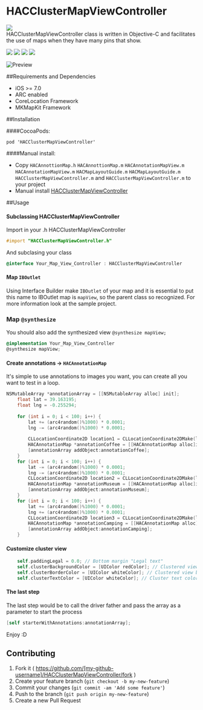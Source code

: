 # HACClusterMapViewController
<img src="https://img.shields.io/twitter/url/https/github.com/litoarias/HACClusterMapViewController.svg?style=social"><br>
HACClusterMapViewController class is written in Objective-C and facilitates the use of maps when they have many pins that show.

<img src="https://img.shields.io/github/issues/litoarias/HACClusterMapViewController.svg?style=flat-square">
<img src="https://img.shields.io/badge/license-MIT-blue.svg?style=flat-square">
<img src="https://img.shields.io/cocoapods/v/HACClusterMapViewController.svg?style=flat-square">
<img src="https://img.shields.io/npm/dm/HACClusterMapViewController.svg?style=flat-square">


![Preview](https://github.com/litoarias/HACClusterMapViewController/blob/master/ExampleApp/hacclusterviewcontroller.gif)

##Requirements and Dependencies
- iOS >= 7.0
- ARC enabled
- CoreLocation Framework
- MKMapKit Framework

##Installation

####CocoaPods:

    pod 'HACClusterMapViewController'

####Manual install:
- Copy `HACAnnottionMap.h` `HACAnnottionMap.m` `HACAnnotationMapView.m` `HACAnnotationMapView.m` `HACMapLayoutGuide.m` `HACMapLayoutGuide.m` `HACClusterMapViewController.m` and `HACClusterMapViewController.m` to your project
- Manual install [HACClusterMapViewController](https://github.com/litoarias/HACClusterMapViewController/#manual-install)

##Usage

#### Subclassing HACClusterMapViewController
Import in your .h HACClusterMapViewController
```objective-c
#import "HACClusterMapViewController.h"
```
And subclasing your class
```objective-c
@interface Your_Map_View_Controller : HACClusterMapViewController
```
#### Map `IBOutlet`
Using Interface Builder make `IBOutlet` of your map and it is essential to put this name to IBOutlet map is `mapView`, so the parent class so recognized. For more information look at the sample project.
### Map `@synthesize`
You should also add the synthesized view `@synthesize mapView;`
```objective-c
@implementation Your_Map_View_Controller
@synthesize mapView;
```
#### Create annotations -> `HACAnnotationMap`
It's simple to use annotations to images you want, you can create all you want to test in a loop.
```objective-c
NSMutableArray *annotationArray = [[NSMutableArray alloc] init];
    float lat = 39.163195;
    float lng = -0.255294;
    
    for (int i = 0; i < 100; i++) {
        lat += (arc4random()%1000) * 0.0001;
        lng -= (arc4random()%1000) * 0.0001;
        
        CLLocationCoordinate2D location1 = CLLocationCoordinate2DMake(lat, lng);
        HACAnnotationMap *annotationCoffee = [[HACAnnotationMap alloc]initWithImageName:@"pin_coffee" title:[NSString stringWithFormat:@"item %i",i] coordinate:location1];
        [annotationArray addObject:annotationCoffee];
    }
    for (int i = 0; i < 100; i++) {
        lat -= (arc4random()%1000) * 0.0001;
        lng -= (arc4random()%1000) * 0.0001;
        CLLocationCoordinate2D location2 = CLLocationCoordinate2DMake(lat, lng);
        HACAnnotationMap *annotationMuseum = [[HACAnnotationMap alloc]initWithImageName:@"pin_museum" title:[NSString stringWithFormat:@"item %i",i] coordinate:location2];
        [annotationArray addObject:annotationMuseum];
    }
    for (int i = 0; i < 100; i++) {
        lat += (arc4random()%1000) * 0.0001;
        lng += (arc4random()%1000) * 0.0001;
        CLLocationCoordinate2D location3 = CLLocationCoordinate2DMake(lat, lng);
        HACAnnotationMap *annotationCamping = [[HACAnnotationMap alloc]initWithImageName:@"pin_camping" title:[NSString stringWithFormat:@"item %i",i] coordinate:location3];
        [annotationArray addObject:annotationCamping];
    }
```

#### Customize cluster view
```objective-c
    self.paddingLegal = 0.0; // Bottom margin "Legal text"
    self.clusterBackgroundColor = [UIColor redColor]; // Clustered view background color
    self.clusterBorderColor = [UIColor whiteColor]; // Clustered view border color
    self.clusterTextColor = [UIColor whiteColor]; // Cluster text color
```
#### The last step 
The last step would be to call the driver father and pass the array as a parameter to start the process
```objective-c
[self starterWithAnnotations:annotationArray];
```

Enjoy :D

## Contributing

1. Fork it ( https://github.com/[my-github-username]/HACClusterMapViewController/fork )
2. Create your feature branch (`git checkout -b my-new-feature`)
3. Commit your changes (`git commit -am 'Add some feature'`)
4. Push to the branch (`git push origin my-new-feature`)
5. Create a new Pull Request
